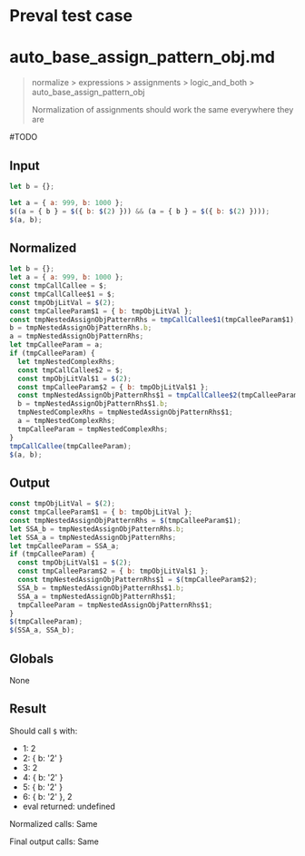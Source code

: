 # Preval test case

# auto_base_assign_pattern_obj.md

> normalize > expressions > assignments > logic_and_both > auto_base_assign_pattern_obj
>
> Normalization of assignments should work the same everywhere they are

#TODO

## Input

`````js filename=intro
let b = {};

let a = { a: 999, b: 1000 };
$((a = { b } = $({ b: $(2) })) && (a = { b } = $({ b: $(2) })));
$(a, b);
`````

## Normalized

`````js filename=intro
let b = {};
let a = { a: 999, b: 1000 };
const tmpCallCallee = $;
const tmpCallCallee$1 = $;
const tmpObjLitVal = $(2);
const tmpCalleeParam$1 = { b: tmpObjLitVal };
const tmpNestedAssignObjPatternRhs = tmpCallCallee$1(tmpCalleeParam$1);
b = tmpNestedAssignObjPatternRhs.b;
a = tmpNestedAssignObjPatternRhs;
let tmpCalleeParam = a;
if (tmpCalleeParam) {
  let tmpNestedComplexRhs;
  const tmpCallCallee$2 = $;
  const tmpObjLitVal$1 = $(2);
  const tmpCalleeParam$2 = { b: tmpObjLitVal$1 };
  const tmpNestedAssignObjPatternRhs$1 = tmpCallCallee$2(tmpCalleeParam$2);
  b = tmpNestedAssignObjPatternRhs$1.b;
  tmpNestedComplexRhs = tmpNestedAssignObjPatternRhs$1;
  a = tmpNestedComplexRhs;
  tmpCalleeParam = tmpNestedComplexRhs;
}
tmpCallCallee(tmpCalleeParam);
$(a, b);
`````

## Output

`````js filename=intro
const tmpObjLitVal = $(2);
const tmpCalleeParam$1 = { b: tmpObjLitVal };
const tmpNestedAssignObjPatternRhs = $(tmpCalleeParam$1);
let SSA_b = tmpNestedAssignObjPatternRhs.b;
let SSA_a = tmpNestedAssignObjPatternRhs;
let tmpCalleeParam = SSA_a;
if (tmpCalleeParam) {
  const tmpObjLitVal$1 = $(2);
  const tmpCalleeParam$2 = { b: tmpObjLitVal$1 };
  const tmpNestedAssignObjPatternRhs$1 = $(tmpCalleeParam$2);
  SSA_b = tmpNestedAssignObjPatternRhs$1.b;
  SSA_a = tmpNestedAssignObjPatternRhs$1;
  tmpCalleeParam = tmpNestedAssignObjPatternRhs$1;
}
$(tmpCalleeParam);
$(SSA_a, SSA_b);
`````

## Globals

None

## Result

Should call `$` with:
 - 1: 2
 - 2: { b: '2' }
 - 3: 2
 - 4: { b: '2' }
 - 5: { b: '2' }
 - 6: { b: '2' }, 2
 - eval returned: undefined

Normalized calls: Same

Final output calls: Same

